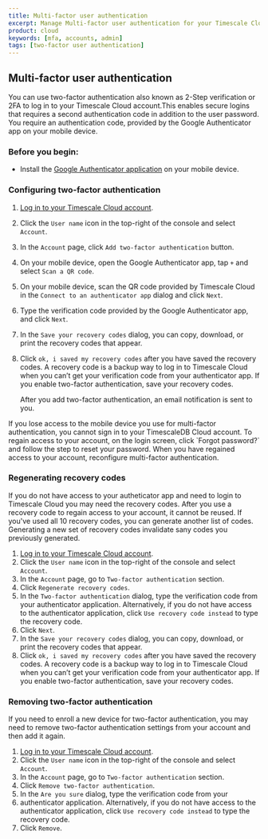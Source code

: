 ```yaml
---
title: Multi-factor user authentication
excerpt: Manage Multi-factor user authentication for your Timescale Cloud account
product: cloud
keywords: [mfa, accounts, admin]
tags: [two-factor user authentication]
---
```


## Multi-factor user authentication

You can use two-factor authentication also known as 2-Step verification or 2FA
to log in to your Timescale Cloud account.This enables secure logins that
requires a second authentication code in addition to the user password. You
require an authentication code, provided by the Google Authenticator app on
your mobile device.

### Before you begin:

*   Install the [Google Authenticator application][install-google-authenticator]
  on your mobile device.

<procedure>

### Configuring two-factor authentication

1.  [Log in to your Timescale Cloud account][cloud-login].
1.  Click the `User name` icon in the top-right of the console and select `Account`.
1.  In the `Account` page, click `Add two-factor authentication` button.
1.  On your mobile device, open the Google Authenticator app, tap `+` and select
    `Scan a QR code`.
1.  On your mobile device, scan the QR code provided by Timescale Cloud in the
    `Connect to an authenticator app` dialog and click `Next`.
1.  Type the verification code provided by the Google Authenticator app, and click
    `Next`.
1.  In the `Save your recovery codes` dialog, you can copy, download, or print the
    recovery codes that appear.
1.  Click `ok, i saved my recovery codes` after you have saved the recovery codes.
    <highlight type="important">
    A recovery code is a backup way to log in to Timescale Cloud when you can’t
    get your verification code from  your authenticator app. If you enable
    two-factor authentication, save your recovery codes.
    </highlight>

    After you add two-factor authentication, an email notification is sent to you.

</procedure>

<highlight type="warning">
If you lose access to the mobile device you use for multi-factor
authentication, you cannot sign in to your TimescaleDB Cloud
account. To regain access to your account, on the login screen, click
`Forgot password?` and follow the step to reset your password. When you have
regained access to your account, reconfigure multi-factor authentication.
</highlight>

### Regenerating recovery codes

If you do not have access to your autheticator app and need to login to
Timescale Cloud you may need the recovery codes. After you use a recovery code
to regain access to your account, it cannot be reused. If you've used all 10
recovery codes, you can generate another list of codes. Generating a new set of
recovery codes invalidate sany codes you previously generated.

<procedure>

1.  [Log in to your Timescale Cloud account][cloud-login].
1.  Click the `User name` icon in the top-right of the console and select `Account`.
1.  In the `Account` page, go to `Two-factor authentication` section.
1.  Click `Regenerate recovery codes`. 
1.  In the `Two-factor authentication` dialog, type the verification code from
    your authenticator application.
    Alternatively, if you do not have access to the authenticator application,
    click `Use recovery code instead` to type the recovery code.
1.  Click `Next`.
1.  In the `Save your recovery codes` dialog, you can copy, download, or print the
    recovery codes that appear.
1.  Click `ok, i saved my recovery codes` after you have saved the recovery codes.
    <highlight type="important">
    A recovery code is a backup way to log in to Timescale Cloud when you can’t
    get your verification code from  your authenticator app. If you enable
    two-factor authentication, save your recovery codes.
    </highlight>

</procedure>

### Removing two-factor authentication

If you need to enroll a new device for two-factor authentication, you may need
to remove two-factor authentication settings from your account and then add it
again.

<procedure>

1.  [Log in to your Timescale Cloud account][cloud-login].
1.  Click the `User name` icon in the top-right of the console and select `Account`.
1.  In the `Account` page, go to `Two-factor authentication` section.
1.  Click `Remove two-factor authentication`.
1.  In the `Are you sure` dialog, type the verification code from your
1.  authenticator application.
    Alternatively, if you do not have access to the authenticator application,
    click `Use recovery code instead` to type the recovery code.
1.  Click `Remove`.

</procedure>

[cloud-login]: https://console.cloud.timescale.com/
[install-google-authenticator]: https://support.google.com/accounts/answer/1066447